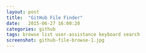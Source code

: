 ```yaml
---
layout: post
title:  "GitHub File Finder"
date:   2015-06-27 16:00:20
categories: github
tags: browse list user-assistance keyboard search
screenshot: github-file-browse-1.jpg
---
```

